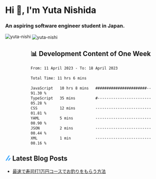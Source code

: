 <h1 align="left">Hi 👋, I'm Yuta Nishida</h1>
<h3 align="left">An aspiring software engineer student in Japan.</h3>



<p><img align="left" height="180px" src="https://github-readme-stats.vercel.app/api/top-langs?username=yuta-nishi&show_icons=true&locale=en&layout=compact&theme=onedark&count_private=true" alt="yuta-nishi" /></p>

<p>&nbsp;<img align="center" height="180px" src="https://github-readme-stats.vercel.app/api?username=yuta-nishi&show_icons=true&locale=en&theme=onedark&count_private=true" alt="yuta-nishi" /></p>

## 📊 Development Content of One Week
<!--START_SECTION:waka-->

```text
From: 11 April 2023 - To: 18 April 2023

Total Time: 11 hrs 6 mins

JavaScript   10 hrs 8 mins   #######################--   91.30 %
TypeScript   35 mins         #------------------------   05.28 %
CSS          12 mins         -------------------------   01.81 %
YAML         5 mins          -------------------------   00.90 %
JSON         2 mins          -------------------------   00.44 %
XML          1 min           -------------------------   00.16 %
```

<!--END_SECTION:waka-->
## ![zenn](./icon/zenn.png) Latest Blog Posts
<!-- BLOG-POST-LIST:START -->
- [最速で寿司打1万円コースでお釣りをもらう方法](https://zenn.dev/kakifl/articles/touch-typing)
<!-- BLOG-POST-LIST:END -->
